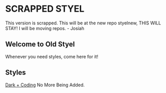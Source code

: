 # SCRAPPED STYEL

This version is scrapped. This will be at the new repo styelnew, THIS WILL STAY! I will be moving repos. - Josiah

## Welcome to Old Styel
Whenever you need styles, come here for it!
## Styles
[Dark + Coding](https://mar10josh.github.io/styel/dark-coding/)
No More Being Added.
